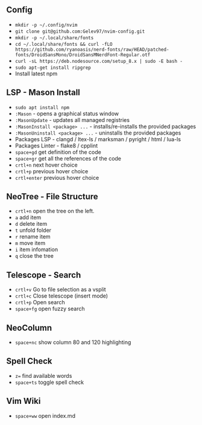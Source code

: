 ## Config
-   `mkdir -p ~/.config/nvim`
-   `git clone git@github.com:Gelev97/nvim-config.git`
-   `mkdir -p ~/.local/share/fonts`
-   `cd ~/.local/share/fonts && curl -fLO https://github.com/ryanoasis/nerd-fonts/raw/HEAD/patched-fonts/DroidSansMono/DroidSansMNerdFont-Regular.otf`
-   `curl -sL https://deb.nodesource.com/setup_8.x | sudo -E bash -`
-   `sudo apt-get install ripgrep`
-   Install latest npm

## LSP - Mason Install
-   `sudo apt install npm`
-   `:Mason` - opens a graphical status window
-   `:MasonUpdate` - updates all managed registries
-   `:MasonInstall <package> ...` - installs/re-installs the provided packages
-   `:MasonUninstall <package> ...` - uninstalls the provided packages
-   Packages LSP - clangd / ltex-ls / marksman / pyright / html / lua-ls
-   Packages Linter - flake8 / cpplint
-   `space+gd` get definition of the code
-   `space+gr` get all the references of the code
-   `crtl+n` next hover choice
-   `crtl+p` previous hover choice
-   `crtl+enter` previous hover choice

## NeoTree - File Structure
-   `crtl+n` open the tree on the left.
-   `a` add item
-   `d` delete item
-   `t` unfold folder
-   `r` rename item
-   `m` move item
-   `i` item infomation
-   `q` close the tree

## Telescope - Search
-   `crtl+v` Go to file selection as a vsplit
-   `crtl+c` Close telescope (insert mode)
-   `crtl+p` Open search
-   `space+fg` open fuzzy search

## NeoColumn
-   `space+nc` show column 80 and 120 highlighting

## Spell Check
-   `z=` find available words
-   `space+ts` toggle spell check

## Vim Wiki
-   `space+ww` open index.md